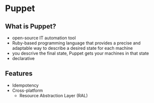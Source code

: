 # Puppet

## What is Puppet?
- open-source IT automation tool
- Ruby-based programming language that provides a precise and adaptable way to describe a desired state for each machine
- you descrive the final state, Puppet gets your machines in that state
- declarative

## Features
- Idempotency
- Cross-platform
    - Resource Abstraction Layer (RAL)
